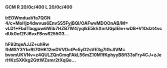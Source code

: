 #### GCM R 20/0c/400 L 20/0c/400
**lrEOWmduaVfa7QGN**<br/>**4/c+MoHjz4dwvus6EnvSS5FyjBQl/OAFwvMDOOnAB/M=**<br/>**vLD1+FbdTbqguw6Wib7HZB7W4/yqIkE5khXnrUGpIEIe+wDB+V1Odzt4vcdUk0of2FJ6vxFBns6255G3...**<br/><br/>
**hF93tqeAJJZ+uhRw**<br/>**fhMSY3YbrRt70HK12mDVVDctPe5yD2sVE3g7lGrJIVM=**<br/>**bvomUKVNv+z4QULZQnGmqFAkL56mZ10M1fKphyyB8fi33sFry4CJ+zJerHKzSXKkg2GttWZsmr2tXqQo...**
